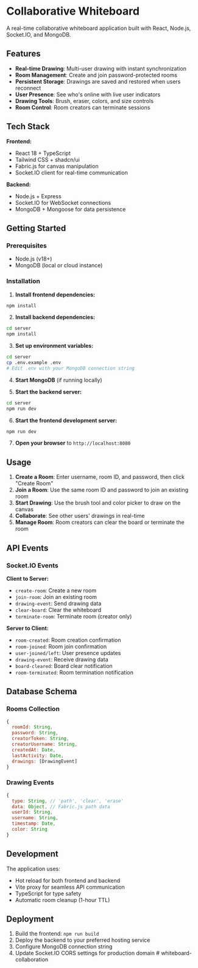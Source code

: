 
# Collaborative Whiteboard

A real-time collaborative whiteboard application built with React, Node.js, Socket.IO, and MongoDB.

## Features

- **Real-time Drawing**: Multi-user drawing with instant synchronization
- **Room Management**: Create and join password-protected rooms
- **Persistent Storage**: Drawings are saved and restored when users reconnect
- **User Presence**: See who's online with live user indicators
- **Drawing Tools**: Brush, eraser, colors, and size controls
- **Room Control**: Room creators can terminate sessions

## Tech Stack

**Frontend:**
- React 18 + TypeScript
- Tailwind CSS + shadcn/ui
- Fabric.js for canvas manipulation
- Socket.IO client for real-time communication

**Backend:**
- Node.js + Express
- Socket.IO for WebSocket connections
- MongoDB + Mongoose for data persistence

## Getting Started

### Prerequisites
- Node.js (v18+)
- MongoDB (local or cloud instance)

### Installation

1. **Install frontend dependencies:**
```bash
npm install
```

2. **Install backend dependencies:**
```bash
cd server
npm install
```

3. **Set up environment variables:**
```bash
cd server
cp .env.example .env
# Edit .env with your MongoDB connection string
```

4. **Start MongoDB** (if running locally)

5. **Start the backend server:**
```bash
cd server
npm run dev
```

6. **Start the frontend development server:**
```bash
npm run dev
```

7. **Open your browser** to `http://localhost:8080`

## Usage

1. **Create a Room**: Enter username, room ID, and password, then click "Create Room"
2. **Join a Room**: Use the same room ID and password to join an existing room
3. **Start Drawing**: Use the brush tool and color picker to draw on the canvas
4. **Collaborate**: See other users' drawings in real-time
5. **Manage Room**: Room creators can clear the board or terminate the room

## API Events

### Socket.IO Events

**Client to Server:**
- `create-room`: Create a new room
- `join-room`: Join an existing room
- `drawing-event`: Send drawing data
- `clear-board`: Clear the whiteboard
- `terminate-room`: Terminate room (creator only)

**Server to Client:**
- `room-created`: Room creation confirmation
- `room-joined`: Room join confirmation
- `user-joined/left`: User presence updates
- `drawing-event`: Receive drawing data
- `board-cleared`: Board clear notification
- `room-terminated`: Room termination notification

## Database Schema

### Rooms Collection
```javascript
{
  roomId: String,
  password: String,
  creatorToken: String,
  creatorUsername: String,
  createdAt: Date,
  lastActivity: Date,
  drawings: [DrawingEvent]
}
```

### Drawing Events
```javascript
{
  type: String, // 'path', 'clear', 'erase'
  data: Object, // Fabric.js path data
  userId: String,
  username: String,
  timestamp: Date,
  color: String
}
```

## Development

The application uses:
- Hot reload for both frontend and backend
- Vite proxy for seamless API communication
- TypeScript for type safety
- Automatic room cleanup (1-hour TTL)

## Deployment

1. Build the frontend: `npm run build`
2. Deploy the backend to your preferred hosting service
3. Configure MongoDB connection string
4. Update Socket.IO CORS settings for production domain
#   w h i t e b o a r d - c o l l a b o r a t i o n  
 